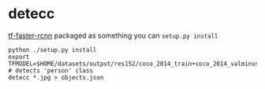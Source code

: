 # detecc

[tf-faster-rcnn](https://github.com/endernewton/tf-faster-rcnn) packaged as something you can `setup.py install`

```
python ./setup.py install
export TFMODEL=$HOME/datasets/output/res152/coco_2014_train+coco_2014_valminusminival
# detects 'person' class
detecc *.jpg > objects.json
```

